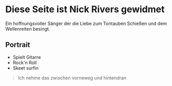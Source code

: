 # Diese Seite ist Nick Rivers gewidmet

Ein hoffnungsvoller Sänger der die Liebe zum Tontauben Schießen und dem Wellenreiten besingt.

## Portrait
* Spielt Gitarre
* Rock'n Roll
* Skeet surfin

> Ich nehme das zwischen vorneweg und hintendran
